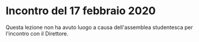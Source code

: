# Incontro del 17 febbraio 2020

Questa lezione non ha avuto luogo a causa dell'assemblea studentesca per
l'incontro con il Direttore.

